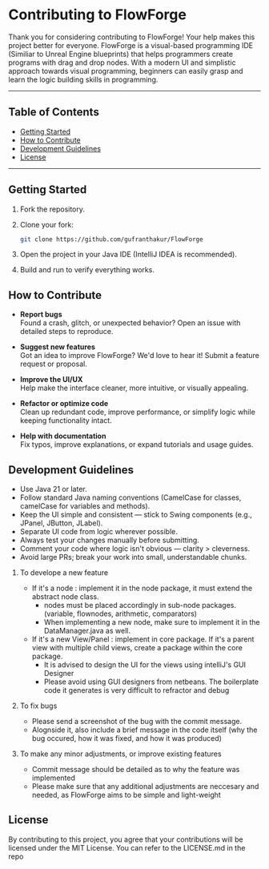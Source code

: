 # Contributing to FlowForge

Thank you for considering contributing to FlowForge! Your help makes this project better for everyone.
FlowForge is a visual-based programming IDE (Similiar to Unreal Engine blueprints) that helps programmers create programs with drag and drop nodes. 
With a modern UI and simplistic approach towards visual programming, beginners can easily grasp and learn the logic building skills in programming.

---

## Table of Contents

- [Getting Started](#getting-started)
- [How to Contribute](#how-to-contribute)
- [Development Guidelines](#development-guidelines)
- [License](#license)

---

## Getting Started

1. Fork the repository.
2. Clone your fork:
   ```bash
   git clone https://github.com/gufranthakur/FlowForge

3. Open the project in your Java IDE (IntelliJ IDEA is recommended).

4. Build and run to verify everything works.

## How to Contribute

- **Report bugs**  
  Found a crash, glitch, or unexpected behavior? Open an issue with detailed steps to reproduce.

- **Suggest new features**  
  Got an idea to improve FlowForge? We'd love to hear it! Submit a feature request or proposal.

- **Improve the UI/UX**  
  Help make the interface cleaner, more intuitive, or visually appealing.

- **Refactor or optimize code**  
  Clean up redundant code, improve performance, or simplify logic while keeping functionality intact.

- **Help with documentation**  
  Fix typos, improve explanations, or expand tutorials and usage guides.

   
## Development Guidelines

- Use Java 21 or later.
- Follow standard Java naming conventions (CamelCase for classes, camelCase for variables and methods).
- Keep the UI simple and consistent — stick to Swing components (e.g., JPanel, JButton, JLabel).
- Separate UI code from logic wherever possible.
- Always test your changes manually before submitting.
- Comment your code where logic isn't obvious — clarity > cleverness.
- Avoid large PRs; break your work into small, understandable chunks.


1. To develope a new feature
   * If it's a node : implement it in the node package, it must extend the abstract node class.
      * nodes must be placed accordingly in sub-node packages. (variable, flownodes, arithmetic, comparators)
      * When implementing a new node, make sure to implement it in the DataManager.java as well.
   * If it's a new View/Panel : implement in core package. If it's a parent view with multiple child views, create a package within the core package.
      * It is advised to design the UI for the views using intelliJ's GUI Designer
      * Please avoid using GUI designers from netbeans. The boilerplate code it generates is very difficult to refractor and debug

2. To fix bugs
    * Please send a screenshot of the bug with the commit message.
    * Alognside it, also include a brief message in the code itself (why the bug occured, how it was fixed, and how it was produced)
    
3. To make any minor adjustments, or improve existing features
    * Commit message should be detailed as to why the feature was implemented
    * Please make sure that any additional adjustments are neccesary and needed, as FlowForge aims to be simple and light-weight

## License

By contributing to this project, you agree that your contributions will be licensed under the MIT License.
You can refer to the LICENSE.md in the repo

